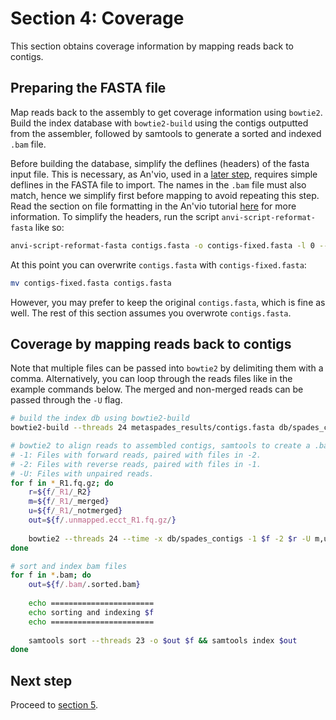 # Section 4: Coverage

This section obtains coverage information by mapping reads back to contigs.

## Preparing the FASTA file

Map reads back to the assembly to get coverage information using `bowtie2`. Build the index database with `bowtie2-build` using the contigs outputted from the assembler, followed by samtools to generate a sorted and indexed `.bam` file.

Before building the database, simplify the deflines (headers) of the fasta input file. This is necessary, as An'vio, used in a [later step][section8-link], requires simple deflines in the FASTA file to import. The names in the `.bam` file must also match, hence we simplify first before mapping to avoid repeating this step. Read the section on file formatting in the An'vio tutorial [here][anvi-starter-tutorial-link] for more information. To simplify the headers, run the script `anvi-script-reformat-fasta` like so:

```bash
anvi-script-reformat-fasta contigs.fasta -o contigs-fixed.fasta -l 0 --simplify-names 
```

At this point you can overwrite `contigs.fasta` with `contigs-fixed.fasta`:

```bash
mv contigs-fixed.fasta contigs.fasta
```

However, you may prefer to keep the original `contigs.fasta`, which is fine as well. The rest of this section assumes you overwrote `contigs.fasta`.

## Coverage by mapping reads back to contigs

Note that multiple files can be passed into `bowtie2` by delimiting them with a comma. Alternatively, you can loop through the reads files like in the example commands below. The merged and non-merged reads can be passed through the `-U` flag.

```bash
# build the index db using bowtie2-build
bowtie2-build --threads 24 metaspades_results/contigs.fasta db/spades_contigs

# bowtie2 to align reads to assembled contigs, samtools to create a .bam file. do this for EACH SAMPLE
# -1: Files with forward reads, paired with files in -2.
# -2: Files with reverse reads, paired with files in -1.
# -U: Files with unpaired reads.
for f in *_R1.fq.gz; do
    r=${f/_R1/_R2}
    m=${f/_R1/_merged}
    u=${f/_R1/_notmerged}
    out=${f/.unmapped.ecct_R1.fq.gz/}
    
    bowtie2 --threads 24 --time -x db/spades_contigs -1 $f -2 $r -U m,u | samtools view -bS -o ../$out.bam
done

# sort and index bam files
for f in *.bam; do
    out=${f/.bam/.sorted.bam}
    
    echo =======================
    echo sorting and indexing $f
    echo =======================
    
    samtools sort --threads 23 -o $out $f && samtools index $out
done
```
## Next step

Proceed to [section 5][section5-link].

[anvi-starter-tutorial-link]: http://merenlab.org/2016/06/22/anvio-tutorial-v2/#take-a-look-at-your-fasta-file
[section8-link]: ../section_8
[section5-link]: ../section_5